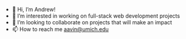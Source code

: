 - 👋 Hi, I’m Andrew!
- 👀 I’m interested in working on full-stack web development projects
- 💞️ I’m looking to collaborate on projects that will make an impact
- 📫 How to reach me aavin@umich.edu

<!---
aavin95/aavin95 is a ✨ special ✨ repository because its `README.md` (this file) appears on your GitHub profile.
You can click the Preview link to take a look at your changes.
--->

